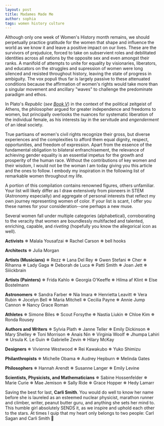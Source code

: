 ```yaml
---
layout: post
title: Madames Made Me
author: sophia
tags: women history culture
---
```


Although only one week of Women's History month remains, we should perpetually practice gratitude for the women that shape and influence the world as we know it and leave a positive impact on our lives. These are the survivors of prejuduice, forced to take on subservient roles and debilitated identities across all nations by the opposite sex and even amongst their ranks. A manifold of attempts to unite for equality by visionaries, liberators, and educators on the struggles and supression of women were long silenced and resisted throughout history, leaving the state of progress in ambiguity. The vox populi thus far is largely passive to these attenuated conditions because the affirmation of women's rights would take more than a singular movement and ancillary "waves" to challenge the predominate paradigm and ethos. 

In Plato's *Republic* (*see [Book V](https://www.gutenberg.org/files/1497/1497-h/1497-h.htm#link2H_4_0008)*) in the context of the political zeitgeist of Athens, the philosopher argued for greater independence and freedoms to women, but principally overlooks the nuances for systematic liberation of the individual female, as his interests lay in the servitude and *engenderment* of an ideal society. 

True partisans of women's civil rights recognize their gross, but diverse experiences and the complexities to afford them equal dignity, respect, opportunities, and freedom of expression. Apart from the essence of the fundamental obligation to bilateral enfranchisement, the relevance of achieving gender equality is an essential impetus for the growth and prosperity of the human race. Without the contributions of key women and their wisdom, I would not be the woman I am today giving you this article and the ones to follow. I embody my inspiration in the following list of remarkable women throughout my life.

A portion of this compilation contains renowned figures, others unfamiliar. Your list will likely differ as I draw extensively from pioneers in STEM (Astronomy especially) and aggregate of personal interests that reflect my own journey representing women of color. If your list is scant, I offer you these names for your consideration--one perhaps a new muse.

Several women fall under multiple categories (alphabetical), corroborating to the veracity that women are boundlessly multifacted and talented, enriching, capable, and *riveting* (hopefully you know the allegorical icon as well).

**Activists**
✵ Malala Yousafzai
✵ Rachel Carson
✵ bell hooks

**Architects**
✵ Julia Morgan

**Artists (Musicians)**
✵ Rezz
✵ Lana Del Rey
✵ Gwen Stefani
✵ Cher
✵ Rihanna
✵ Lady Gaga
✵ Deborah de Luca
✵ Patti Smith 
✵ Joan Jett
✵ Siiickbrain

**Artists (Painters)**
✵ Frida Kahlo
✵ Georgia O'Keeffe
✵ Hilma af Klint
✵ Else Bostelmann

**Astronomers**
✵ Sandra Farber
✵ Nia Imara
✵ Henrietta Leavitt
✵ Vera Rubin
✵ Jocelyn Bell
✵ Maria Mitchell
✵ Cecilia Payne
✵ Annie Jump Cannon
✵ Nancy Grace Roman

**Athletes**
✵ Simone Biles
✵ Scout Forsythe
✵ Nastia Liukin
✵ Chloe Kim
✵ Ronda Rousey

**Authors and Writers**
✵ Sylvia Plath
✵ Janne Teller
✵ Emily Dickinson
✵ Mary Shelley
✵ Toni Morrison
✵ Anais Nin
✵ Virginia Woolf
✵ Jhumpa Lahiri
✵ Ursula K. Le Guin
✵ Gabrielle Zevin
✵ Hilary McKay

**Designers**
✵ Vivienne Westwood
✵ Rei Kawakubo
✵ Yuko Shimizu

**Philanthropists**
✵ Michelle Obama
✵ Audrey Hepburn
✵ Melinda Gates

**Philosophers**
✵ Hannah Arendt
✵ Susanne Langer
✵ Emily Levine

**Scientists, Physicists, and Mathematicians**
✵ Sabine Hossenfelder
✵ Marie Curie
✵ Mae Jemison
✵ Sally Ride
✵ Grace Hopper
✵ Hedy Lamarr

Saving the best for last, **Carli Smith**. You would do well to know her name before she is laureled as an esteemed nuclear physicist, marathon runner and climber, writer, peanut butter guru, and anything she sets her mind to. This humble girl absolutely SENDS it, as we inspire and uphold each other to the stars. At times I quip that my heart only belongs to two people: Carl Sagan and Carli Smith 🖤
